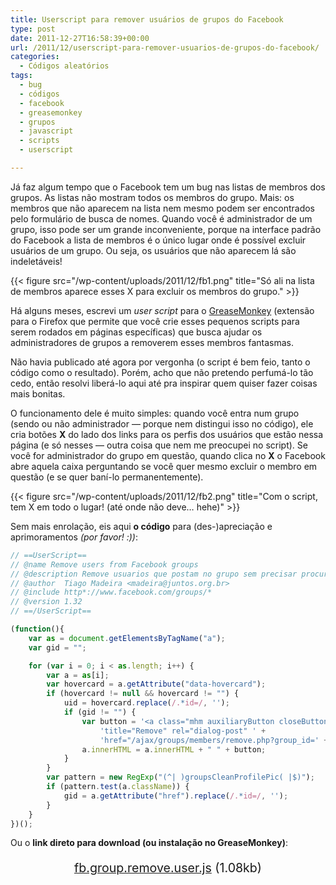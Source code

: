 ```yaml
---
title: Userscript para remover usuários de grupos do Facebook
type: post
date: 2011-12-27T16:58:39+00:00
url: /2011/12/userscript-para-remover-usuarios-de-grupos-do-facebook/
categories:
  - Códigos aleatórios
tags:
  - bug
  - códigos
  - facebook
  - greasemonkey
  - grupos
  - javascript
  - scripts
  - userscript

---
```

Já faz algum tempo que o Facebook tem um bug nas listas de membros dos grupos. As listas não mostram todos os membros do grupo. Mais: os membros que não aparecem na lista nem mesmo podem ser encontrados pelo formulário de busca de nomes. Quando você é administrador de um grupo, isso pode ser um grande inconveniente, porque na interface padrão do Facebook a lista de membros é o único lugar onde é possível excluir usuários de um grupo. Ou seja, os usuários que não aparecem lá são indeletáveis!

{{< figure src="/wp-content/uploads/2011/12/fb1.png" title="Só ali na lista de membros aparece esses X para excluir os membros do grupo." >}}

Há alguns meses, escrevi um _user script_ para o [GreaseMonkey][1] (extensão para o Firefox que permite que você crie esses pequenos scripts para serem rodados em páginas específicas) que busca ajudar os administradores de grupos a removerem esses membros fantasmas.

Não havia publicado até agora por vergonha (o script é bem feio, tanto o código como o resultado). Porém, acho que não pretendo perfumá-lo tão cedo, então resolvi liberá-lo aqui até pra inspirar quem quiser fazer coisas mais bonitas.

O funcionamento dele é muito simples: quando você entra num grupo (sendo ou não administrador — porque nem distingui isso no código), ele cria botões **X** do lado dos links para os perfis dos usuários que estão nessa página (e só nesses — outra coisa que nem me preocupei no script). Se você for administrador do grupo em questão, quando clica no **X** o Facebook abre aquela caixa perguntando se você quer mesmo excluir o membro em questão (e se quer baní-lo permanentemente).

{{< figure src="/wp-content/uploads/2011/12/fb2.png" title="Com o script, tem X em todo o lugar! (até onde não deve… hehe)" >}}

Sem mais enrolação, eis aqui **o código** para (des-)apreciação e aprimoramentos _(por favor! :))_:

```javascript
// ==UserScript==
// @name Remove users from Facebook groups
// @description Remove usuarios que postam no grupo sem precisar procurar na lista de membros
// @author  Tiago Madeira <madeira@juntos.org.br>
// @include http*://www.facebook.com/groups/*
// @version 1.32
// ==/UserScript==

(function(){
    var as = document.getElementsByTagName("a");
    var gid = "";

    for (var i = 0; i < as.length; i++) {
        var a = as[i];
        var hovercard = a.getAttribute("data-hovercard");
        if (hovercard != null && hovercard != "") {
            uid = hovercard.replace(/.*id=/, '');
            if (gid != "") {
                var button = '<a class="mhm auxiliaryButton closeButton uiCloseButton" ' +
                    'title="Remove" rel="dialog-post" ' +
                    'href="/ajax/groups/members/remove.php?group_id=' + gid + '&uid=' + uid + '"></a>';
                a.innerHTML = a.innerHTML + " " + button;
            }
        }
        var pattern = new RegExp("(^| )groupsCleanProfilePic( |$)");
        if (pattern.test(a.className)) {
            gid = a.getAttribute("href").replace(/.*id=/, '');
        }
    }
})();
```

Ou o **link direto para download (ou instalação no GreaseMonkey)**:

<p style="text-align:center; font-size:1.4em;">
  <a href="http://tiagomadeira.com/wp-content/uploads/2011/12/fb.group.remove.user.js">fb.group.remove.user.js</a> (1.08kb)
</p>

 [1]: http://www.greasespot.net/

